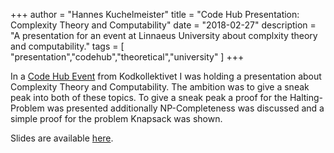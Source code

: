 +++
author = "Hannes Kuchelmeister"
title = "Code Hub Presentation: Complexity Theory and Computability"
date = "2018-02-27"
description = "A presentation for an event at Linnaeus University about complxity theory and computability."
tags = [
    "presentation","codehub","theoretical","university"
]
+++

In a [Code Hub Event](https://www.facebook.com/events/2013113072293111/)  from Kodkollektivet I was holding a presentation about Complexity  Theory and Computability. The ambition was to give a sneak peak into  both of these topics. To give a sneak peak a proof for the  Halting-Problem was presented additionally NP-Completeness was discussed  and a simple proof for the problem Knapsack was shown.

Slides are available [here](/files/posts/Complexity_Theory_and_Computability.pptx).